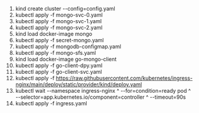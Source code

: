 1) kind create cluster --config=config.yaml
2) kubectl apply -f mongo-svc-0.yaml
3) kubectl apply -f mongo-svc-1.yaml
4) kubectl apply -f mongo-svc-2.yaml
5) kind load docker-image mongo
6) kubectl apply -f secret-mongo.yaml
7) kubectl apply -f mongodb-configmap.yaml
8) kubectl apply -f mongo-sfs.yaml
9) kind load docker-image go-mongo-client
10) kubectl apply -f go-client-dpy.yaml
11) kubectl apply -f go-client-svc.yaml
12) kubectl apply -f https://raw.githubusercontent.com/kubernetes/ingress-nginx/main/deploy/static/provider/kind/deploy.yaml
13) kubectl wait --namespace ingress-nginx ^
    --for=condition=ready pod ^
    --selector=app.kubernetes.io/component=controller ^
    --timeout=90s
14) kubectl apply -f ingress.yaml

